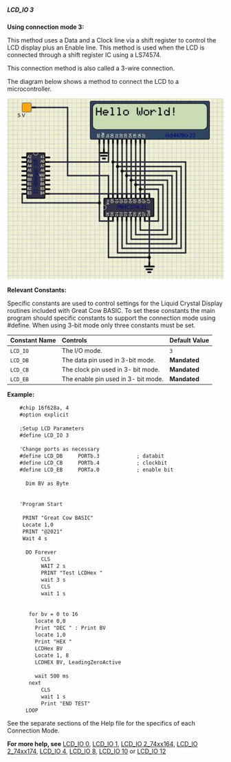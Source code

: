 <div class="section">

<div class="titlepage">

<div>

<div>

##### <span id="lcd_io_3"></span>LCD\_IO 3

</div>

</div>

</div>

<span class="strong">**Using connection mode 3:**</span>

This method uses a Data and a Clock line via a shift register to control
the LCD display plus an Enable line. This method is used when the LCD is
connected through a shift register IC using a LS74574.

This connection method is also called a 3-wire connection.

The diagram below shows a method to connect the LCD to a
microcontroller.

<span class="inlinemediaobject">![graphic](./images/lcd_io3.jpg)</span>

<span class="strong">**Relevant Constants:**</span>

Specific constants are used to control settings for the Liquid Crystal
Display routines included with Great Cow BASIC. To set these constants
the main program should specific constants to support the connection
mode using \#define. When using 3-bit mode only three constants must be
set.

<div class="informaltable">

| <span class="strong">**Constant Name**</span> | <span class="strong">**Controls**</span> | <span class="strong">**Default Value**</span> |
|:----------------------------------------------|:-----------------------------------------|:----------------------------------------------|
| `LCD_IO`                                      | The I/O mode.                            | `3`                                           |
| `LCD_DB`                                      | The data pin used in 3-bit mode.         | <span class="strong">**Mandated**</span>      |
| `LCD_CB`                                      | The clock pin used in 3- bit mode.       | <span class="strong">**Mandated**</span>      |
| `LCD_EB`                                      | The enable pin used in 3- bit mode.      | <span class="strong">**Mandated**</span>      |

</div>

<span class="strong">**Example:**</span>

``` screen
    #chip 16f628a, 4
    #option explicit

    ;Setup LCD Parameters
    #define LCD_IO 3

    'Change ports as necessary
    #define LCD_DB     PORTb.3            ; databit
    #define LCD_CB     PORTb.4            ; clockbit
    #define LCD_EB     PORTa.0            ; enable bit

      Dim BV as Byte


    'Program Start

     PRINT "Great Cow BASIC"
     Locate 1,0
     PRINT "@2021"
     Wait 4 s

      DO Forever
           CLS
           WAIT 2 s
           PRINT "Test LCDHex "
           wait 3 s
           CLS
           wait 1 s


       for bv = 0 to 16
         locate 0,0
         Print "DEC " : Print BV
         locate 1,0
         Print "HEX "
         LCDHex BV
         Locate 1, 8
         LCDHEX BV, LeadingZeroActive

         wait 500 ms
       next
           CLS
           wait 1 s
           Print "END TEST"
      LOOP
```

See the separate sections of the Help file for the specifics of each
Connection Mode.

<span class="strong">**For more help, see**</span>
<a href="lcd_io_0" class="link" title="LCD_IO 0">LCD_IO 0</a>,
<a href="lcd_io_1" class="link" title="LCD_IO 1">LCD_IO 1</a>,
<a href="lcd_io_2_74xx164" class="link" title="LCD_IO 2_74xx164">LCD_IO 2_74xx164</a>,
<a href="lcd_io_2_74xx174" class="link" title="LCD_IO 2_74xx174">LCD_IO 2_74xx174</a>,
<a href="lcd_io_4" class="link" title="LCD_IO 4">LCD_IO 4</a>,
<a href="lcd_io_8" class="link" title="LCD_IO 8">LCD_IO 8</a>,
<a href="lcd_io_10" class="link" title="LCD_IO 10">LCD_IO 10</a>
or
<a href="lcd_io_12" class="link" title="LCD_IO 12">LCD_IO 12</a>

</div>

